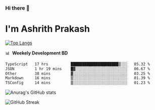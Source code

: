 ### Hi there 👋
# I'm Ashrith Prakash

[![Top Langs](https://github-readme-stats.vercel.app/api/top-langs/?username=xxcheckmatexx&count_private=true&include_all_commits=true&show_icons=true&line_height=20&title_color=FFFFFF&icon_color=FFFFFF&text_color=FFFFFF&bg_color=0D1117&langs_count=8)](https://github.com/anuraghazra/github-readme-stats)

📊 &nbsp;**Weekely Development BD**

<!--START_SECTION:waka-->

```txt
TypeScript   17 hrs          █████████████████████▒░░░   85.32 %
JSON         1 hr 19 mins    █▓░░░░░░░░░░░░░░░░░░░░░░░   06.67 %
Other        38 mins         ▓░░░░░░░░░░░░░░░░░░░░░░░░   03.25 %
Markdown     16 mins         ▒░░░░░░░░░░░░░░░░░░░░░░░░   01.39 %
TSConfig     14 mins         ▒░░░░░░░░░░░░░░░░░░░░░░░░   01.23 %
```

<!--END_SECTION:waka-->

![Anurag's GitHub stats](https://github-readme-stats.vercel.app/api?username=xxcheckmatexx&count_private=true&show_icons=true&theme=merko)  

![GitHub Streak](http://github-readme-streak-stats.herokuapp.com?user=xxcheckmatexx&theme=merko&hide_border=true&date_format=M%20j%5B%2C%20Y%5D&fire=DD0E0B)
<br/>
